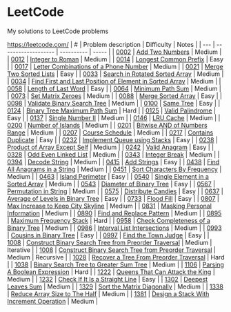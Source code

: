 # LeetCode
My solutions to LeetCode problems

https://leetcode.com/
|  #  | Problem description | Difficulty | Notes |
| --- | ------------------- | ---------- | ----- |
| [0002](0002.cpp) | [Add Two Numbers](https://leetcode.com/problems/add-two-numbers/) | Medium |
| [0012](0012.cpp) | [Integer to Roman](https://leetcode.com/problems/integer-to-roman/) | Medium |
| [0014](0014.cpp) | [Longest Common Prefix](https://leetcode.com/problems/longest-common-prefix/) | Easy |
| [0017](0017.cpp) | [Letter Combinations of a Phone Number](https://leetcode.com/problems/letter-combinations-of-a-phone-number/) | Medium |
| [0021](0021.cpp) | [Merge Two Sorted Lists](https://leetcode.com/problems/merge-two-sorted-lists/) | Easy |
| [0033](0033.cpp) | [Search in Rotated Sorted Array](https://leetcode.com/problems/search-in-rotated-sorted-array/) | Medium |
| [0034](0034.cpp) | [Find First and Last Position of Element in Sorted Array](https://leetcode.com/problems/find-first-and-last-position-of-element-in-sorted-array/) | Medium |
| [0058](0058.cpp) | [Length of Last Word](https://leetcode.com/problems/length-of-last-word/) | Easy |
| [0064](0064.cpp) | [Minimum Path Sum](https://leetcode.com/problems/minimum-path-sum/) | Medium |
| [0073](0073.cpp) | [Set Matrix Zeroes](https://leetcode.com/problems/set-matrix-zeroes/) | Medium |
| [0088](0088.cpp) | [Merge Sorted Array](https://leetcode.com/problems/merge-sorted-array/) | Easy |
| [0098](0098.cpp) | [Validate Binary Search Tree](https://leetcode.com/problems/validate-binary-search-tree/) | Medium |
| [0100](0100.cpp) | [Same Tree](https://leetcode.com/problems/same-tree/) | Easy |
| [0124](0124.cpp) | [Binary Tree Maximum Path Sum](https://leetcode.com/problems/binary-tree-maximum-path-sum/) | Hard |
| [0125](0125.cpp) | [Valid Palindrome](https://leetcode.com/problems/valid-palindrome/) | Easy |
| [0137](0137.cpp) | [Single Number II](https://leetcode.com/problems/single-number-ii/) | Medium |
| [0146](0146.cpp) | [LRU Cache](https://leetcode.com/problems/lru-cache/) | Medium |
| [0200](0200.cpp) | [Number of Islands](https://leetcode.com/problems/number-of-islands/) | Medium |
| [0201](0201.cpp) | [Bitwise AND of Numbers Range](https://leetcode.com/problems/bitwise-and-of-numbers-range/) | Medium |
| [0207](0207.cpp) | [Course Schedule](https://leetcode.com/problems/course-schedule/) | Medium |
| [0217](0217.cpp) | [Contains Duplicate](https://leetcode.com/problems/contains-duplicate/) | Easy |
| [0232](0232.cpp) | [Implement Queue using Stacks](https://leetcode.com/problems/implement-queue-using-stacks/) | Easy |
| [0238](0238.cpp) | [Product of Array Except Self](https://leetcode.com/problems/product-of-array-except-self/) | Medium |
| [0242](0242.cpp) | [Valid Anagram](https://leetcode.com/problems/valid-anagram/) | Easy |
| [0328](0328.cpp) | [Odd Even Linked List](https://leetcode.com/problems/odd-even-linked-list/) | Medium |
| [0343](0343.cpp) | [Integer Break](https://leetcode.com/problems/integer-break/) | Medium |
| [0394](0394.cpp) | [Decode String](https://leetcode.com/problems/decode-string/) | Medium |
| [0415](0415.cpp) | [Add Strings](https://leetcode.com/problems/add-strings/) | Easy |
| [0438](0438.cpp) | [Find All Anagrams in a String](https://leetcode.com/problems/find-all-anagrams-in-a-string/) | Medium |
| [0451](0451.cpp) | [Sort Characters By Frequency](https://leetcode.com/problems/sort-characters-by-frequency/) | Medium |
| [0463](0463.cpp) | [Island Perimeter](https://leetcode.com/problems/island-perimeter/) | Easy |
| [0540](0540.cpp) | [Single Element in a Sorted Array](https://leetcode.com/problems/single-element-in-a-sorted-array/) | Medium |
| [0543](0543.cpp) | [Diameter of Binary Tree](https://leetcode.com/problems/diameter-of-binary-tree/) | Easy |
| [0567](0567.cpp) | [Permutation in String](https://leetcode.com/problems/permutation-in-string/) | Medium |
| [0575](0575.cpp) | [Distribute Candies](https://leetcode.com/problems/distribute-candies/) | Easy |
| [0637](0637.cpp) | [Average of Levels in Binary Tree](https://leetcode.com/problems/average-of-levels-in-binary-tree/) | Easy |
| [0733](0733.cpp) | [Flood Fill](https://leetcode.com/problems/flood-fill/) | Easy |
| [0807](0807.cpp) | [Max Increase to Keep City Skyline](https://leetcode.com/problems/max-increase-to-keep-city-skyline/) | Medium |
| [0831](0831.cpp) | [Masking Personal Information](https://leetcode.com/problems/masking-personal-information/) | Medium |
| [0890](0890.cpp) | [Find and Replace Pattern](https://leetcode.com/problems/masking-personal-information/) | Medium |
| [0895](0895.cpp) | [Maximum Frequency Stack](https://leetcode.com/problems/maximum-frequency-stack/) | Hard |
| [0958](0958.cpp) | [Check Completeness of a Binary Tree](https://leetcode.com/problems/check-completeness-of-a-binary-tree/) | Medium |
| [0986](0986.cpp) | [Interval List Intersections](https://leetcode.com/problems/interval-list-intersections/) | Medium |
| [0993](0993.cpp) | [Cousins in Binary Tree](https://leetcode.com/problems/cousins-in-binary-tree/) | Easy |
| [0997](0997.cpp) | [Find the Town Judge](https://leetcode.com/problems/find-the-town-judge/) | Easy |
| [1008](1008_iterative.cpp) | [Construct Binary Search Tree from Preorder Traversal](https://leetcode.com/problems/construct-binary-search-tree-from-preorder-traversal/) | Medium | Iterative |
| [1008](1008_recursive.cpp) | [Construct Binary Search Tree from Preorder Traversal](https://leetcode.com/problems/construct-binary-search-tree-from-preorder-traversal/) | Medium | Recursive |
| [1028](1028.cpp) | [Recover a Tree From Preorder Traversal](https://leetcode.com/problems/recover-a-tree-from-preorder-traversal/) | Hard |
| [1038](1038.cpp) | [Binary Search Tree to Greater Sum Tree](https://leetcode.com/problems/binary-search-tree-to-greater-sum-tree/) | Medium |
| [1106](1106.cpp) | [Parsing A Boolean Expression](https://leetcode.com/problems/parsing-a-boolean-expression/) | Hard |
| [1222](1222.cpp) | [Queens That Can Attack the King](https://leetcode.com/problems/queens-that-can-attack-the-king/) | Medium |
| [1232](1232.cpp) | [Check If It Is a Straight Line](https://leetcode.com/problems/check-if-it-is-a-straight-line/) | Easy |
| [1302](1302.cpp) | [Deepest Leaves Sum](https://leetcode.com/problems/deepest-leaves-sum/) | Medium |
| [1329](1329.cpp) | [Sort the Matrix Diagonally](https://leetcode.com/problems/sort-the-matrix-diagonally/) | Medium |
| [1338](1338.cpp) | [Reduce Array Size to The Half](https://leetcode.com/problems/reduce-array-size-to-the-half/) | Medium |
| [1381](1381.cpp) | [Design a Stack With Increment Operation](https://leetcode.com/problems/design-a-stack-with-increment-operation/) | Medium |
